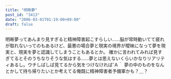 ```yaml
---
title: "明晰夢"
post_id: "3413"
date: "2006-03-01T01:19:00+09:00"
draft: false
---
```



明晰夢ってあんまり見すぎると精神障害起こすらしい……脳が常時動いてて疲れが取れないってのもあるけど、最悪の場合夢と現実の境界が曖昧になって夢を現実と、現実を夢と認識してしまうこともあるとか。 確かに言われてみれば見すぎてるとそのうちなりそうな気はする……夢とは思えないくらいかなりリアリティあるし。ウチしばしば見てるから気をつけなければ'Ａ｀ 夢の中のものをなんとかして持ち帰りたいとか考えてる俺既に精神障害者予備軍かも？＿？
